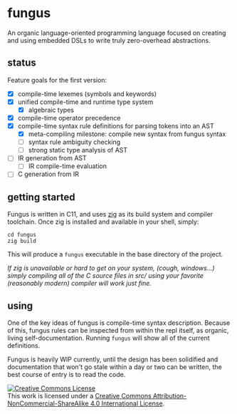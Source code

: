 # fungus

An organic language-oriented programming language focused on creating and using embedded DSLs to write truly zero-overhead abstractions.

## status

Feature goals for the first version:

- [X] compile-time lexemes (symbols and keywords)
- [X] unified compile-time and runtime type system
  - [X] algebraic types
- [X] compile-time operator precedence
- [X] compile-time syntax rule definitions for parsing tokens into an AST
  - [x] meta-compiling milestone: compile new syntax from fungus syntax
  - [ ] syntax rule ambiguity checking
  - [ ] strong static type analysis of AST
- [ ] IR generation from AST
  - [ ] IR compile-time evaluation
- [ ] C generation from IR

## getting started

Fungus is written in C11, and uses [zig](https://github.com/ziglang/zig) as its build system and compiler toolchain. Once zig is installed and available in your shell, simply:

```
cd fungus
zig build
```

This will produce a `fungus` executable in the base directory of the project.

*If zig is unavailable or hard to get on your system, (cough, windows...) simply compiling all of the C source files in src/ using your favorite (reasonably modern) compiler will work just fine.*

## using

One of the key ideas of fungus is compile-time syntax description. Because of this, fungus rules can be inspected from within the repl itself, as organic, living self-documentation. Running `fungus` will show all of the current definitions.

Fungus is heavily WIP currently, until the design has been solidified and documentation that won't go stale within a day or two can be written, the best course of entry is to read the code.

<a rel="license" href="http://creativecommons.org/licenses/by-nc-sa/4.0/"><img alt="Creative Commons License" style="border-width:0" src="https://i.creativecommons.org/l/by-nc-sa/4.0/88x31.png" /></a><br />This work is licensed under a <a rel="license" href="http://creativecommons.org/licenses/by-nc-sa/4.0/">Creative Commons Attribution-NonCommercial-ShareAlike 4.0 International License</a>.
